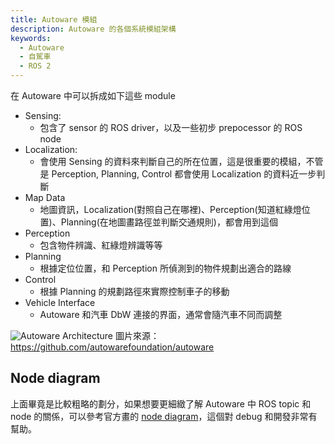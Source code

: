 ```yaml
---
title: Autoware 模組
description: Autoware 的各個系統模組架構
keywords:
  - Autoware
  - 自駕車
  - ROS 2
---
```


在 Autoware 中可以拆成如下這些 module

* Sensing:
    * 包含了 sensor 的 ROS driver，以及一些初步 prepocessor 的 ROS node
* Localization:
    * 會使用 Sensing 的資料來判斷自己的所在位置，這是很重要的模組，不管是 Perception, Planning, Control 都會使用 Localization 的資料近一步判斷
* Map Data
    * 地圖資訊，Localization(對照自己在哪裡)、Perception(知道紅綠燈位置)、Planning(在地圖畫路徑並判斷交通規則)，都會用到這個
* Perception
    * 包含物件辨識、紅綠燈辨識等等
* Planning
    * 根據定位位置，和 Perception 所偵測到的物件規劃出適合的路線
* Control
    * 根據 Planning 的規劃路徑來實際控制車子的移動
* Vehicle Interface
    * Autoware 和汽車 DbW 連接的界面，通常會隨汽車不同而調整

![Autoware Architecture](images/autoware_architecture.avif)
圖片來源：https://github.com/autowarefoundation/autoware

## Node diagram

上面畢竟是比較粗略的劃分，如果想要更細緻了解 Autoware 中 ROS topic 和 node 的關係，可以參考官方畫的 [node diagram](https://autowarefoundation.github.io/autoware-documentation/main/design/autoware-architecture/node-diagram/)，這個對 debug 和開發非常有幫助。
